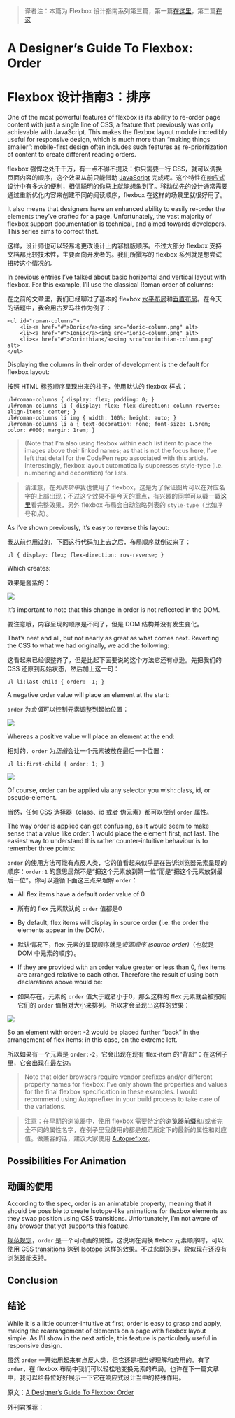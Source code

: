 > 译者注：本篇为 Flexbox 设计指南系列第三篇，第一篇[在这里](http://zhuanlan.zhihu.com/FrontendMagazine/19955794)，第二篇[在这](http://zhuanlan.zhihu.com/FrontendMagazine/19978387)

# A Designer’s Guide To Flexbox: Order #
# Flexbox 设计指南3：排序 #

One of the most powerful features of flexbox is its ability to re-order page content with just a single line of CSS, a feature that previously was only achievable with JavaScript. This makes the flexbox layout module incredibly useful for responsive design, which is much more than “making things smaller”: mobile-first design often includes such features as re-prioritization of content to create different reading orders.

flexbox 强悍之处千千万，有一点不得不提及：你只需要一行 CSS，就可以调换页面内容的顺序，这个效果从前只能借助 [JavaScript](http://demosthenes.info/blog/javascript) 完成呢。这个特性在[响应式设计](http://demosthenes.info/blog/responsive-design)中有多大的便利，相信聪明的你马上就能想象到了。[移动优先的设计](http://demosthenes.info/blog/334/Turn-Web-Development-On-Its-Head-Design-For-Mobile-First)通常需要通过重新优化内容来创建不同的阅读顺序，flexbox 在这样的场景里就很好用了。

It also means that designers have an enhanced ability to easily re-order the elements they’ve crafted for a page. Unfortunately, the vast majority of flexbox support documentation is technical, and aimed towards developers. This series aims to correct that.

这样，设计师也可以轻易地更改设计上内容排版顺序。不过大部分 flexbox 支持文档都比较技术性，主要面向开发者的。我们所撰写的 flexbox 系列就是想尝试扭转这个情况的。

In previous entries I’ve talked about basic horizontal and vertical layout with flexbox. For this example, I’ll use the classical Roman order of columns:

在之前的文章里，我们已经聊过了基本的 flexbox [水平布局](http://demosthenes.info/blog/780/A-Designers-Guide-To-Flexbox)和[垂直布局](http://demosthenes.info/blog/787/A-Designers-Guide-To-Flexbox-Part-2-Going-Vertical)。在今天的话题中，我会用古罗马柱作为例子：

````
<ul id="roman-columns">
	<li><a href="#">Doric</a><img src="doric-column.png" alt>
	<li><a href="#">Ionic</a><img src="ionic-column.png" alt>
	<li><a href="#">Corinthian</a><img src="corinthian-column.png" alt>
</ul>
````

Displaying the columns in their order of development is the default for flexbox layout:

按照 HTML 标签顺序呈现出来的柱子，使用默认的 flexbox 样式：

````
ul#roman-columns { display: flex; padding: 0; }
ul#roman-columns li { display: flex; flex-direction: column-reverse; align-items: center; }
ul#roman-columns li img { width: 100%; height: auto; }
ul#roman-columns li a { text-decoration: none; font-size: 1.5rem; color: #000; margin: 1rem; }
````

>(Note that I’m also using flexbox within each list item to place the images above their linked names; as that is not the focus here, I’ve left that detail for the CodePen repo associated with this article. Interestingly, flexbox layout automatically suppresses style-type (i.e. numbering and decoration) for lists.

>请注意，在*列表项中*我也使用了 flexbox，这是为了保证图片可以在对应名字的上部出现；不过这个效果不是今天的重点，有兴趣的同学可以戳一戳[这里](http://codepen.io/dudleystorey/pen/HwdCf)看完整效果，另外 flexbox 布局会自动忽略列表的 `style-type`（比如序号和点）。

As I’ve shown previously, it’s easy to reverse this layout:

我[从前也用过的](http://demosthenes.info/blog/780/A-Designers-Guide-To-Flexbox)，下面这行代码加上去之后，布局顺序就倒过来了：

```
ul { display: flex; flex-direction: row-reverse; }
```

Which creates:

效果是酱紫的：

![](http://s3-us-west-2.amazonaws.com/s.cdpn.io/4273/ionic-column.png)

It’s important to note that this change in order is not reflected in the DOM.

要注意哦，内容呈现的顺序是不同了，但是 DOM 结构并没有发生变化。

That’s neat and all, but not nearly as great as what comes next. Reverting the CSS to what we had originally, we add the following:

这看起来已经很整齐了，但是比起下面要说的这个方法它还有点逊。先把我们的 CSS 还原到起始状态，然后加上这一句：

````
ul li:last-child { order: -1; }
````

A negative order value will place an element at the start:

`order` 为*负值*可以控制元素调整到起始位置：

![](http://s3-us-west-2.amazonaws.com/s.cdpn.io/4273/doric-column.png)

Whereas a positive value will place an element at the end:

相对的，`order` 为*正值*会让一个元素被放在最后一个位置：

````
ul li:first-child { order: 1; }
````

![](http://s3-us-west-2.amazonaws.com/s.cdpn.io/4273/doric-column.png)

Of course, order can be applied via any selector you wish: class, id, or pseudo-element.

当然，任何 [CSS 选择器](http://demosthenes.info/blog/css/selectors)（class、id 或者 伪元素）都可以控制 `order` 属性。

The way order is applied can get confusing, as it would seem to make sense that a value like order: 1 would place the element first, not last. The easiest way to understand this rather counter-intuitive behaviour is to remember three points:

`order` 的使用方法可能有点反人类，它的值看起来似乎是在告诉浏览器元素呈现的顺序：`order:1` 的意思居然不是“把这个元素放到第一位”而是“把这个元素放到最后一位”。你可以遵循下面这三点来理解 `order`：

+ All flex items have a default order value of 0
+ 所有的 flex 元素默认的 `order` 值都是0

+ By default, flex items will display in source order (i.e. the order the elements appear in the DOM).
+ 默认情况下，flex 元素的呈现顺序就是*资源顺序 (source order)*（也就是 DOM 中元素的顺序）。

+ If they are provided with an order value greater or less than 0, flex items are arranged relative to each other. Therefore the result of using both declarations above would be:
+ 如果存在，元素的 `order` 值大于或者小于0，那么这样的 flex 元素就会被按照它们的 `order` 值相对大小来排列。所以才会呈现出这样的效果：

![](http://s3-us-west-2.amazonaws.com/s.cdpn.io/4273/doric-column.png)

So an element with order: -2 would be placed further “back” in the arrangement of flex items: in this case, on the extreme left.

所以如果有一个元素是 `order:-2`，它会出现在现有 flex-item 的“背部”：在这例子里，它会出现在最左边。

>Note that older browsers require vendor prefixes and/or different property names for flexbox: I’ve only shown the properties and values for the final flexbox specification in these examples. I would recommend using Autoprefixer in your build process to take care of the variations. 

>注意：在早期的浏览器中，使用 flexbox 需要特定的[浏览器前缀](http://demosthenes.info/blog/217/CSS-Vendor-Prefixes-and-Flags)和/或者完全不同的属性名字，在例子里我使用的都是规范所定下的最新的属性和对应值。做兼容的话，建议大家使用 [Autoprefixer](https://github.com/postcss/autoprefixer)。

## Possibilities For Animation ##
## 动画的使用 ##

According to the spec, order is an animatable property, meaning that it should be possible to create Isotope-like animations for flexbox elements as they swap position using CSS transitions. Unfortunately, I’m not aware of any browser that yet supports this feature.

[规范规定](http://www.w3.org/TR/css3-flexbox/#order-property)，`order` 是一个可动画的属性，这说明在调换 flebox 元素顺序时，可以使用 [CSS transitions](http://demosthenes.info/blog/css/animation) 达到 [Isotope](http://isotope.metafizzy.co/) 这样的效果。不过悲剧的是，貌似现在还没有浏览器能支持。

## Conclusion ##
## 结论 ##

While it is a little counter-intuitive at first, order is easy to grasp and apply, making the rearrangement of elements on a page with flexbox layout simple. As I’ll show in the next article, this feature is particularly useful in responsive design.

虽然 `order` 一开始用起来有点反人类，但它还是相当好理解和应用的。有了 `order`，在 flexbox 布局中我们可以轻松地变换元素的布局。也许在下一篇文章中，我可以给各位好好展示一下它在响应式设计当中的特殊作用。

原文：[A Designer’s Guide To Flexbox: Order](http://demosthenes.info/blog/920/A-Designers-Guide-To-Flexbox-Order)

外刊君推荐：